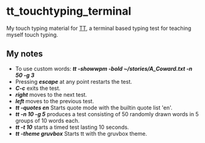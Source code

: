 # tt_touchtyping_terminal

My touch typing material for [TT](https://github.com/lemnos/tt), a terminal based typing test for teaching myself touch typing.

## My notes

- To use custom words: **_tt -showwpm -bold ~/stories/A_Coward.txt -n 50 -g 3_**
- Pressing **_escape_** at any point restarts the test.
- **_C-c_** exits the test.
- **_right_** moves to the next test.
- **_left_** moves to the previous test.
- **_tt -quotes en_** Starts quote mode with the builtin quote list 'en'.
- **_tt -n 10 -g 5_** produces a test consisting of 50 randomly drawn words in 5 groups of 10 words each.
- **_tt -t 10_** starts a timed test lasting 10 seconds.
- **_tt -theme gruvbox_** Starts tt with the gruvbox theme.
